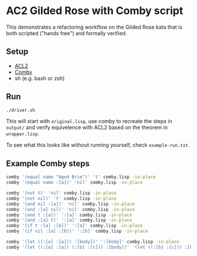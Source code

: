 
# AC2 Gilded Rose with Comby script

This demonstrates a refactoring workflow on the Gilded Rose kata that is both scripted ("hands free") and formally verified.

## Setup

* [ACL2](https://www.cs.utexas.edu/~moore/acl2)
* [Comby](https://comby.dev/docs/get-started)
* sh (e.g. bash or zsh)

## Run
```sh
./driver.sh
```

This will start with `original.lisp`, use comby to recreate the steps in `output/` and verify equivelence with ACL2 based on the theorem in `wrapper.lisp`.

To see what this looks like without running yourself, check `example-run.txt`.

## Example Comby steps

```sh
comby '(equal name "Aged Brie")' 't' comby.lisp -in-place
comby '(equal name :[a])' 'nil' comby.lisp -in-place

comby '(not t)' 'nil' comby.lisp -in-place
comby '(not nil)' 't' comby.lisp -in-place
comby '(and nil :[a])' 'nil' comby.lisp -in-place
comby '(and :[a] nil)' 'nil' comby.lisp -in-place
comby '(and t :[a])' ':[a]' comby.lisp -in-place
comby '(and :[a] t)' ':[a]' comby.lisp -in-place
comby '(if t :[a] :[b])' ':[a]' comby.lisp -in-place
comby '(if nil :[a] :[b])' ':[b]' comby.lisp -in-place

comby '(let ((:[a] :[a])) :[body])' ':[body]' comby.lisp -in-place
comby '(let ((:[a] :[a]) (:[b] :[c])) :[body])' '(let ((:[b] :[c])) :[body])' comby.lisp -in-place

```